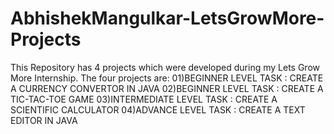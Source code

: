 # AbhishekMangulkar-LetsGrowMore-Projects
This Repository has 4 projects which were developed during my Lets Grow More Internship. 
The four projects are:
01)BEGINNER LEVEL TASK : CREATE A CURRENCY CONVERTOR IN JAVA
02)BEGINNER LEVEL TASK : CREATE A TIC-TAC-TOE GAME
03)INTERMEDIATE LEVEL TASK : CREATE A SCIENTIFIC CALCULATOR
04)ADVANCE LEVEL TASK : CREATE A TEXT EDITOR IN JAVA
